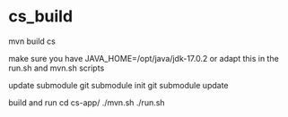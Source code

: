 # cs_build
mvn build cs


make sure you have JAVA_HOME=/opt/java/jdk-17.0.2
or adapt this in the run.sh and mvn.sh scripts

update submodule
git submodule init
git submodule update

build and run
cd cs-app/
./mvn.sh
./run.sh
